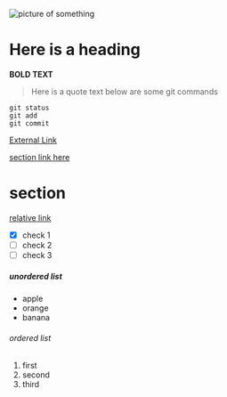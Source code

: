 ![picture of something](https://img.pokemondb.net/artwork/large/darmanitan-galarian-standard.jpg)
# Here is a heading
**BOLD TEXT**
> Here is a quote text
below are some git commands
```
git status
git add
git commit
```
[External Link](https://www.google.com/)

[section link here](#section)

# section

[relative link](README.md)

- [x] check 1
- [ ] check 2
- [ ] check 3

##### unordered list
- apple
- orange
- banana
###### ordered list
1. first
2. second
3. third